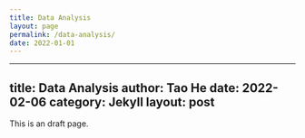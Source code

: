 ```yaml
---
title: Data Analysis
layout: page
permalink: /data-analysis/
date: 2022-01-01
---
```



---
title: Data Analysis
author: Tao He
date: 2022-02-06
category: Jekyll
layout: post
---

This is an draft page.
